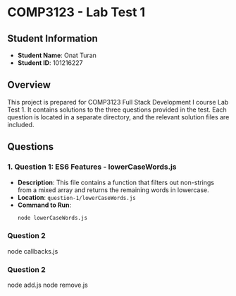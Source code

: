 # COMP3123 - Lab Test 1

## Student Information
- **Student Name**: Onat Turan
- **Student ID**: 101216227

## Overview
This project is prepared for COMP3123 Full Stack Development I course Lab Test 1. It contains solutions to the three questions provided in the test. Each question is located in a separate directory, and the relevant solution files are included.

## Questions

### 1. Question 1: ES6 Features - lowerCaseWords.js
- **Description**: This file contains a function that filters out non-strings from a mixed array and returns the remaining words in lowercase.
- **Location**: `question-1/lowerCaseWords.js`
- **Command to Run**:
  ```bash
  node lowerCaseWords.js

### Question 2
node callbacks.js

### Question 2

node add.js
node remove.js

